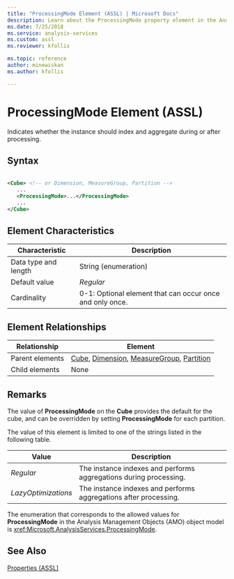 ```yaml
---
title: "ProcessingMode Element (ASSL) | Microsoft Docs"
description: Learn about the ProcessingMode property element in the Analysis Services Scripting Language (ASSL) schema.
ms.date: 7/25/2018
ms.service: analysis-services
ms.custom: assl
ms.reviewer: kfollis

ms.topic: reference
author: minewiskan
ms.author: kfollis

---
```

# ProcessingMode Element (ASSL)

  Indicates whether the instance should index and aggregate during or after processing.  
  
## Syntax  
  
```xml  
  
<Cube> <!-- or Dimension, MeasureGroup, Partition -->  
   ...  
   <ProcessingMode>...</ProcessingMode>  
   ...  
</Cube>  
```  
  
## Element Characteristics  
  
|Characteristic|Description|  
|--------------------|-----------------|  
|Data type and length|String (enumeration)|  
|Default value|*Regular*|  
|Cardinality|0-1: Optional element that can occur once and only once.|  
  
## Element Relationships  
  
|Relationship|Element|  
|------------------|-------------|  
|Parent elements|[Cube](../objects/cube-element-assl.md), [Dimension](../objects/dimension-element-assl.md), [MeasureGroup](../objects/measuregroup-element-assl.md), [Partition](../objects/partition-element-assl.md)|  
|Child elements|None|  
  
## Remarks  
 The value of **ProcessingMode** on the **Cube** provides the default for the cube, and can be overridden by setting **ProcessingMode** for each partition.  
  
 The value of this element is limited to one of the strings listed in the following table.  
  
|Value|Description|  
|-----------|-----------------|  
|*Regular*|The instance indexes and performs aggregations during processing.|  
|*LazyOptimizations*|The instance indexes and performs aggregations after processing.|  
  
 The enumeration that corresponds to the allowed values for **ProcessingMode** in the Analysis Management Objects (AMO) object model is <xref:Microsoft.AnalysisServices.ProcessingMode>.  
  
## See Also  
 [Properties &#40;ASSL&#41;](properties-assl.md)  
  
  
